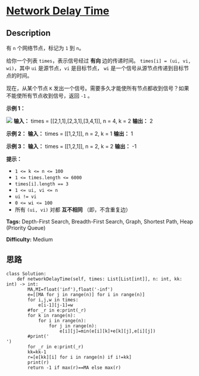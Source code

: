 # [Network Delay Time][title]

## Description

有 `n` 个网络节点，标记为 `1` 到 `n`。

给你一个列表 `times`，表示信号经过 **有向** 边的传递时间。 `times[i] = (ui, vi, wi)`，其中 `ui`
是源节点，`vi` 是目标节点， `wi` 是一个信号从源节点传递到目标节点的时间。

现在，从某个节点 `K` 发出一个信号。需要多久才能使所有节点都收到信号？如果不能使所有节点收到信号，返回 `-1` 。



**示例 1：**

![](https://assets.leetcode.com/uploads/2019/05/23/931_example_1.png)
            **输入：** times = [[2,1,1],[2,3,1],[3,4,1]], n = 4, k = 2    **输出：** 2    

**示例 2：**
            **输入：** times = [[1,2,1]], n = 2, k = 1    **输出：** 1    

**示例 3：**
            **输入：** times = [[1,2,1]], n = 2, k = 2    **输出：** -1    



**提示：**

  * `1 <= k <= n <= 100`
  * `1 <= times.length <= 6000`
  * `times[i].length == 3`
  * `1 <= ui, vi <= n`
  * `ui != vi`
  * `0 <= wi <= 100`
  * 所有 `(ui, vi)` 对都 **互不相同** （即，不含重复边）


**Tags:** Depth-First Search, Breadth-First Search, Graph, Shortest Path, Heap (Priority Queue)

**Difficulty:** Medium

## 思路

``` python3
class Solution:
    def networkDelayTime(self, times: List[List[int]], n: int, kk: int) -> int:
        MA,MI=float('inf'),float('-inf')
        e=[[MA for j in range(n)] for i in range(n)]
        for i,j,w in times:
            e[i-1][j-1]=w
        #for _r in e:print(_r)
        for k in range(n):
            for i in range(n):
                for j in range(n):
                    e[i][j]=min(e[i][k]+e[k][j],e[i][j])
        #print('
')
        for _r in e:print(_r)
        kk=kk-1
        r=[e[kk][i] for i in range(n) if i!=kk]
        print(r)
        return -1 if max(r)==MA else max(r)      
```

[title]: https://leetcode-cn.com/problems/network-delay-time
